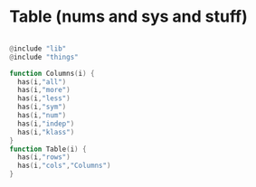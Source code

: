 
# Table (nums and sys and stuff)


```awk 

@include "lib"
@include "things"

function Columns(i) {
  has(i,"all")
  has(i,"more")
  has(i,"less")
  has(i,"sym")
  has(i,"num")
  has(i,"indep")
  has(i,"klass")
}
function Table(i) {
  has(i,"rows")
  has(i,"cols","Columns")
}
```

